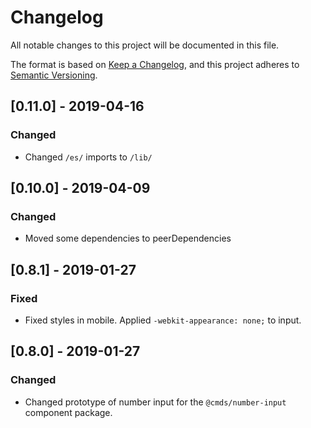 # Changelog
All notable changes to this project will be documented in this file.

The format is based on [Keep a Changelog](https://keepachangelog.com/en/1.0.0/),
and this project adheres to [Semantic Versioning](https://semver.org/spec/v2.0.0.html).

## [0.11.0] - 2019-04-16
### Changed
- Changed `/es/` imports to `/lib/`


## [0.10.0] - 2019-04-09
### Changed
- Moved some dependencies to peerDependencies

## [0.8.1] - 2019-01-27
### Fixed
- Fixed styles in mobile. Applied `-webkit-appearance: none;` to input.

## [0.8.0] - 2019-01-27
### Changed
- Changed prototype of number input for the `@cmds/number-input` component package.